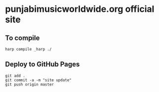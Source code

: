 # punjabimusicworldwide.org official site

## To compile

```
harp compile _harp ./
```

## Deploy to GitHub Pages

```
git add .
git commit -a -m "site update"
git push origin master
```
